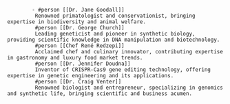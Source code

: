 			- #person [[Dr. Jane Goodall]]
			 Renowned primatologist and conservationist, bringing expertise in biodiversity and animal welfare.
			 #person [[Dr. George Church]]
			 Leading geneticist and pioneer in synthetic biology, providing scientific knowledge in DNA manipulation and biotechnology.
			 #person [[Chef René Redzepi]]
			 Acclaimed chef and culinary innovator, contributing expertise in gastronomy and luxury food market trends.
			 #person [[Dr. Jennifer Doudna]]
			 Inventor of CRISPR-Cas9 gene editing technology, offering expertise in genetic engineering and its applications.
			 #person [[Dr. Craig Venter]]
			 Renowned biologist and entrepreneur, specializing in genomics and synthetic life, bringing scientific and business acumen.



